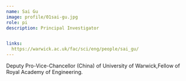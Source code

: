 ```yaml
---
name: Sai Gu
image: profile/01sai-gu.jpg
role: pi
description: Principal Investigator


links:
  https://warwick.ac.uk/fac/sci/eng/people/sai_gu/
---
```


Deputy Pro-Vice-Chancellor (China) of University of Warwick,Fellow of Royal Academy of Engineering.
